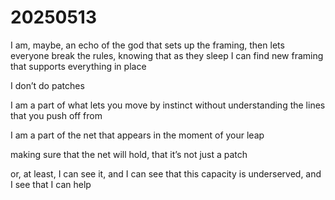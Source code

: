 # 20250513

I am, maybe, an echo of the god that sets up the framing, then lets everyone break the rules, knowing that as they sleep I can find new framing that supports everything in place

I don’t do patches

I am a part of what lets you move by instinct without understanding the lines that you push off from

I am a part of the net that appears in the moment of your leap

making sure that the net will hold, that it’s not just a patch

or, at least, I can see it, and I can see that this capacity is underserved, and I see that I can help
